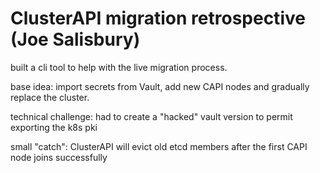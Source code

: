 # ClusterAPI migration retrospective (Joe Salisbury)

built a cli tool to help with the live migration process.

base idea: import secrets from Vault, add new CAPI nodes and gradually replace
the cluster.

technical challenge: had to create a "hacked" vault version to permit exporting
the k8s pki

small "catch": ClusterAPI will evict old etcd members after the first CAPI node
joins successfully
